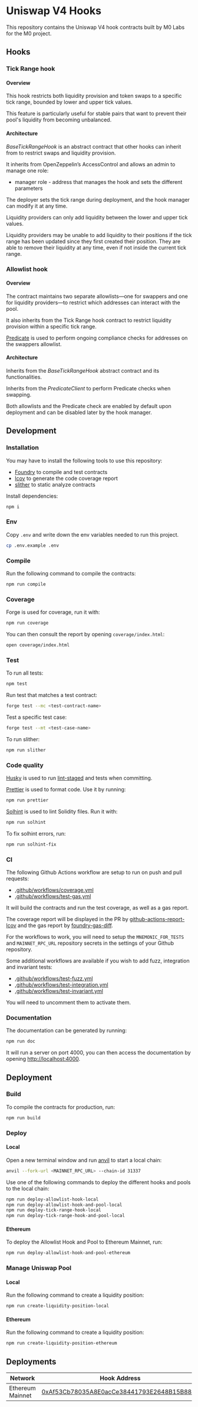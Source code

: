 # Uniswap V4 Hooks

This repository contains the Uniswap V4 hook contracts built by M0 Labs for the M0 project.

## Hooks

### Tick Range hook

#### Overview

This hook restricts both liquidity provision and token swaps to a specific tick range, bounded by lower and upper tick values.

This feature is particularly useful for stable pairs that want to prevent their pool's liquidity from becoming unbalanced.

#### Architecture

_BaseTickRangeHook_ is an abstract contract that other hooks can inherit from to restrict swaps and liquidity provision.

It inherits from OpenZeppelin’s AccessControl and allows an admin to manage one role:

- manager role - address that manages the hook and sets the different parameters

The deployer sets the tick range during deployment, and the hook manager can modify it at any time.

Liquidity providers can only add liquidity between the lower and upper tick values.

Liquidity providers may be unable to add liquidity to their positions if the tick range has been updated since they first created their position. They are able to remove their liquidity at any time, even if not inside the current tick range.

### Allowlist hook

#### Overview

The contract maintains two separate allowlists—one for swappers and one for liquidity providers—to restrict which addresses can interact with the pool.

It also inherits from the Tick Range hook contract to restrict liquidity provision within a specific tick range.

[Predicate](https://docs.predicate.io/essentials/introduction) is used to perform ongoing compliance checks for addresses on the swappers allowlist.

#### Architecture

Inherits from the _BaseTickRangeHook_ abstract contract and its functionalities.

Inherits from the _PredicateClient_ to perform Predicate checks when swapping.

Both allowlists and the Predicate check are enabled by default upon deployment and can be disabled later by the hook manager.

## Development

### Installation

You may have to install the following tools to use this repository:

- [Foundry](https://github.com/foundry-rs/foundry) to compile and test contracts
- [lcov](https://github.com/linux-test-project/lcov) to generate the code coverage report
- [slither](https://github.com/crytic/slither) to static analyze contracts

Install dependencies:

```bash
npm i
```

### Env

Copy `.env` and write down the env variables needed to run this project.

```bash
cp .env.example .env
```

### Compile

Run the following command to compile the contracts:

```bash
npm run compile
```

### Coverage

Forge is used for coverage, run it with:

```bash
npm run coverage
```

You can then consult the report by opening `coverage/index.html`:

```bash
open coverage/index.html
```

### Test

To run all tests:

```bash
npm test
```

Run test that matches a test contract:

```bash
forge test --mc <test-contract-name>
```

Test a specific test case:

```bash
forge test --mt <test-case-name>
```

To run slither:

```bash
npm run slither
```

### Code quality

[Husky](https://typicode.github.io/husky/#/) is used to run [lint-staged](https://github.com/okonet/lint-staged) and tests when committing.

[Prettier](https://prettier.io) is used to format code. Use it by running:

```bash
npm run prettier
```

[Solhint](https://protofire.github.io/solhint/) is used to lint Solidity files. Run it with:

```bash
npm run solhint
```

To fix solhint errors, run:

```bash
npm run solhint-fix
```

### CI

The following Github Actions workflow are setup to run on push and pull requests:

- [.github/workflows/coverage.yml](.github/workflows/coverage.yml)
- [.github/workflows/test-gas.yml](.github/workflows/test-gas.yml)

It will build the contracts and run the test coverage, as well as a gas report.

The coverage report will be displayed in the PR by [github-actions-report-lcov](https://github.com/zgosalvez/github-actions-report-lcov) and the gas report by [foundry-gas-diff](https://github.com/Rubilmax/foundry-gas-diff).

For the workflows to work, you will need to setup the `MNEMONIC_FOR_TESTS` and `MAINNET_RPC_URL` repository secrets in the settings of your Github repository.

Some additional workflows are available if you wish to add fuzz, integration and invariant tests:

- [.github/workflows/test-fuzz.yml](.github/workflows/test-fuzz.yml)
- [.github/workflows/test-integration.yml](.github/workflows/test-integration.yml)
- [.github/workflows/test-invariant.yml](.github/workflows/test-invariant.yml)

You will need to uncomment them to activate them.

### Documentation

The documentation can be generated by running:

```bash
npm run doc
```

It will run a server on port 4000, you can then access the documentation by opening [http://localhost:4000](http://localhost:4000).

## Deployment

### Build

To compile the contracts for production, run:

```bash
npm run build
```

### Deploy

#### Local

Open a new terminal window and run [anvil](https://book.getfoundry.sh/reference/anvil/) to start a local chain:

```bash
anvil --fork-url <MAINNET_RPC_URL> --chain-id 31337
```

Use one of the following commands to deploy the different hooks and pools to the local chain:

```bash
npm run deploy-allowlist-hook-local
npm run deploy-allowlist-hook-and-pool-local
npm run deploy-tick-range-hook-local
npm run deploy-tick-range-hook-and-pool-local
```

#### Ethereum

To deploy the Allowlist Hook and Pool to Ethereum Mainnet, run:

```bash
npm run deploy-allowlist-hook-and-pool-ethereum
```

### Manage Uniswap Pool

#### Local

Run the following command to create a liquidity position:

```bash
npm run create-liquidity-position-local
```

#### Ethereum

Run the following command to create a liquidity position:

```bash
npm run create-liquidity-position-ethereum
```

## Deployments

| Network          | Hook Address                                                                                                          | Pool                                                                                                                                  |
| ---------------- | --------------------------------------------------------------------------------------------------------------------- | ------------------------------------------------------------------------------------------------------------------------------------- |
| Ethereum Mainnet | [0xAf53Cb78035A8E0acCe38441793E2648B15B88a0](https://etherscan.io/address/0xAf53Cb78035A8E0acCe38441793E2648B15B88a0) | [wM/USDC - 0% fee](https://app.uniswap.org/explore/pools/ethereum/0x4de849063d9559a699e26463a433c6d29e7570de49209f95295529afee20eb05) |
